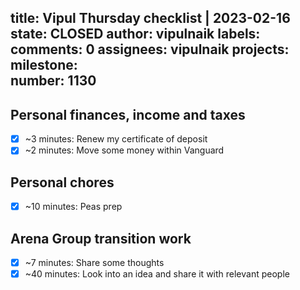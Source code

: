 title:	Vipul Thursday checklist | 2023-02-16
state:	CLOSED
author:	vipulnaik
labels:	
comments:	0
assignees:	vipulnaik
projects:	
milestone:	
number:	1130
--
## Personal finances, income and taxes

- [x] ~3 minutes: Renew my certificate of deposit
- [x] ~2 minutes: Move some money within Vanguard

## Personal chores

- [x] ~10 minutes: Peas prep

## Arena Group transition work

- [x] ~7 minutes: Share some thoughts
- [x] ~40 minutes: Look into an idea and share it with relevant people 

